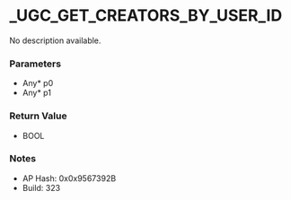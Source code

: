 # _UGC_GET_CREATORS_BY_USER_ID

No description available.

### Parameters
* Any* p0
* Any* p1

### Return Value
* BOOL

### Notes
* AP Hash: 0x0x9567392B
* Build: 323

